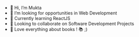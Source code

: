 - 👋 Hi, I’m Mukta
- 👀 I’m looking for opportunities in Web Development
- 🌱 Currently learning ReactJS
- 🤝 Looking to collaborate on Software Development Projects
- 💙 Love everything about books ! 📚 ;)



<!---
muktadeshpande2/muktadeshpande2 is a ✨ special ✨ repository because its `README.md` (this file) appears on your GitHub profile.
You can click the Preview link to take a look at your changes.
--->

